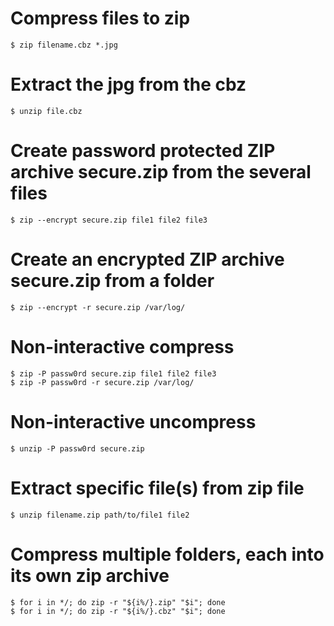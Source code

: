 # Compress files to zip
```
$ zip filename.cbz *.jpg
```

# Extract the jpg from the cbz
```
$ unzip file.cbz
```

# Create password protected ZIP archive secure.zip from the several files
```
$ zip --encrypt secure.zip file1 file2 file3
```

# Create an encrypted ZIP archive secure.zip from a folder
```
$ zip --encrypt -r secure.zip /var/log/
```

# Non-interactive compress
```
$ zip -P passw0rd secure.zip file1 file2 file3
$ zip -P passw0rd -r secure.zip /var/log/
```

# Non-interactive uncompress
```
$ unzip -P passw0rd secure.zip
```

# Extract specific file(s) from zip file
```
$ unzip filename.zip path/to/file1 file2
```

# Compress multiple folders, each into its own zip archive
```
$ for i in */; do zip -r "${i%/}.zip" "$i"; done
$ for i in */; do zip -r "${i%/}.cbz" "$i"; done
```
